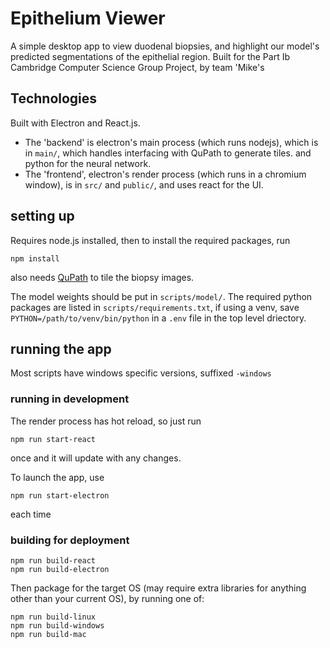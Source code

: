 # Epithelium Viewer
A simple desktop app to view duodenal biopsies, and highlight our model's predicted segmentations of the epithelial region.
Built for the Part Ib Cambridge Computer Science Group Project, by team 'Mike's

## Technologies
Built with Electron and React.js.

- The 'backend' is electron's main process (which runs nodejs), which is in `main/`, which handles interfacing with QuPath to generate tiles. and python for the neural network.
- The 'frontend', electron's render process (which runs in a chromium window), is in `src/` and `public/`, and uses react for the UI.


## setting up
Requires node.js installed, then to install the required packages, run
```
npm install
```
also needs [QuPath](https://qupath.github.io/) to tile the biopsy images.

The model weights should be put in `scripts/model/`.
The required python packages are listed in `scripts/requirements.txt`, if using a venv, save `PYTHON=/path/to/venv/bin/python` in a `.env` file in the top level driectory.

## running the app
Most scripts have windows specific versions, suffixed `-windows`

### running in development
The render process has hot reload, so just run
```
npm run start-react
```
once and it will update with any changes.


To launch the app, use

```
npm run start-electron
```
each time

### building for deployment
```
npm run build-react
npm run build-electron
```
Then package for the target OS (may require extra libraries for anything other than your current OS), by running one of:
```
npm run build-linux
npm run build-windows
npm run build-mac
```
